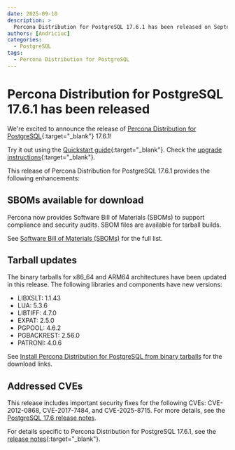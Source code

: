 ```yaml
---
date: 2025-09-10
description: >
  Percona Distribution for PostgreSQL 17.6.1 has been released on September 10, 2025.
authors: [Andriciuc]
categories:
  - PostgreSQL
tags:
  - Percona Distribution for PostgreSQL
---
```


# Percona Distribution for PostgreSQL 17.6.1 has been released

<!-- more -->

We're excited to announce the release of [Percona Distribution for PostgreSQL](https://docs.percona.com/postgresql/17/index.html){:target="_blank"} 17.6.1!

Try it out using the [Quickstart guide](https://docs.percona.com/postgresql/17/installing.html){:target="_blank"}. Check the [upgrade instructions](https://docs.percona.com/postgresql/17/major-upgrade.html){:target="_blank"}.

This release of Percona Distribution for PostgreSQL 17.6.1 provides the following enhancements:

## SBOMs available for download

Percona now provides Software Bill of Materials (SBOMs) to support compliance and security audits. SBOM files are available for tarball builds.

See [Software Bill of Materials (SBOMs)](https://docs.percona.com/postgresql/17/sboms.html) for the full list.

## Tarball updates

The binary tarballs for x86_64 and ARM64 architectures have been updated in this release. The following libraries and components have new versions:

- LIBXSLT: 1.1.43
- LUA: 5.3.6
- LIBTIFF: 4.7.0
- EXPAT: 2.5.0
- PGPOOL: 4.6.2
- PGBACKREST: 2.56.0
- PATRONI: 4.0.6

See [Install Percona Distribution for PostgreSQL from binary tarballs](https://docs.percona.com/postgresql/17/tarball.html) for the download links.

## Addressed CVEs

This release includes important security fixes for the following CVEs: CVE-2012-0868, CVE-2017-7484, and CVE-2025-8715. For more details, see the [PostgreSQL 17.6 release notes](https://www.postgresql.org/docs/release/17.6/).

For details specific to Percona Distribution for PostgreSQL 17.6.1, see the [release notes](https://docs.percona.com/postgresql/17/release-notes/release-notes-v17.6.1.html){:target="_blank"}.
